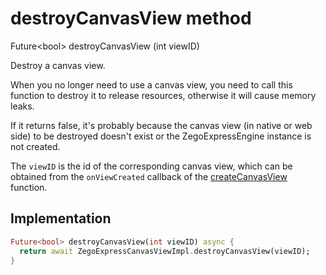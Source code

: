 


# destroyCanvasView method








Future&lt;bool> destroyCanvasView
(int viewID)





<p>Destroy a canvas view.</p>
<p>When you no longer need to use a canvas view, you need to call
this function to destroy it to release resources,
otherwise it will cause memory leaks.</p>
<p>If it returns false, it's probably because the canvas view
(in native or web side) to be destroyed doesn't exist or
the ZegoExpressEngine instance is not created.</p>
<p>The <code>viewID</code> is the id of the corresponding canvas view,
which can be obtained from the <code>onViewCreated</code> callback of
the <a href="../../zego_uikit_prebuilt_live_audio_room/ZegoExpressCanvasViewUtils/createCanvasView.md">createCanvasView</a> function.</p>



## Implementation

```dart
Future<bool> destroyCanvasView(int viewID) async {
  return await ZegoExpressCanvasViewImpl.destroyCanvasView(viewID);
}
```







